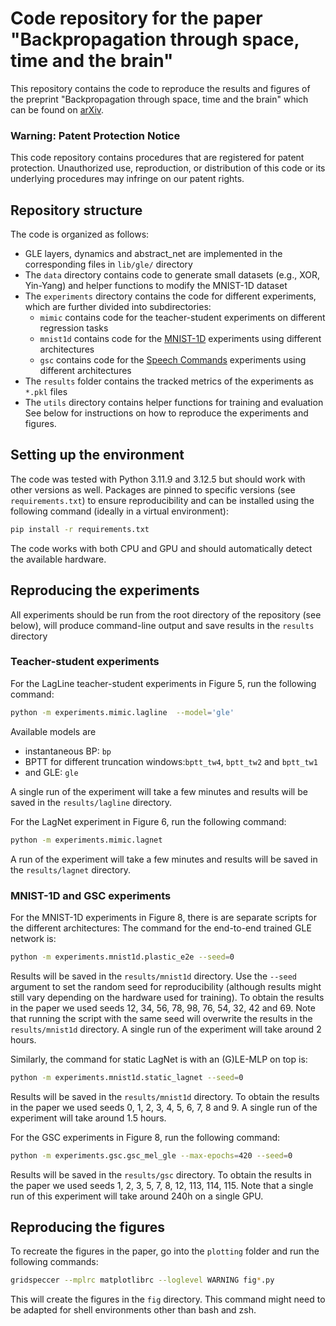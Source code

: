 # Code repository for the paper "Backpropagation through space, time and the brain"
This repository contains the code to reproduce the results and figures of the preprint "Backpropagation through space, time and the brain" which can be found on [arXiv](https://arxiv.org/abs/2403.16933).

### Warning: Patent Protection Notice
This code repository contains procedures that are registered for patent protection. Unauthorized use, reproduction, or distribution of this code or its underlying procedures may infringe on our patent rights.

## Repository structure
The code is organized as follows:
- GLE layers, dynamics and abstract_net are implemented in the corresponding files in `lib/gle/` directory
- The `data` directory contains code to generate small datasets (e.g., XOR, Yin-Yang) and helper functions to modify the MNIST-1D dataset
- The `experiments` directory contains the code for different experiments, which are further divided into subdirectories:
  - `mimic` contains code for the teacher-student experiments on different regression tasks 
  - `mnist1d` contains code for the [MNIST-1D](https://github.com/greydanus/mnist1d) experiments using different architectures
  - `gsc` contains code for the [Speech Commands](https://arxiv.org/abs/1804.03209) experiments using different architectures
- The `results` folder contains the tracked metrics of the experiments as `*.pkl` files
- The `utils` directory contains helper functions for training and evaluation
See below for instructions on how to reproduce the experiments and figures.

## Setting up the environment
The code was tested with Python 3.11.9 and 3.12.5 but should work with other versions as well.
Packages are pinned to specific versions (see `requirements.txt`) to ensure reproducibility and can be installed using the following command (ideally in a virtual environment):
```bash
pip install -r requirements.txt
```
The code works with both CPU and GPU and should automatically detect the available hardware.
## Reproducing the experiments
All experiments should be run from the root directory of the repository (see below), will produce command-line output and save results in the `results` directory

### Teacher-student experiments
For the LagLine teacher-student experiments in Figure 5, run the following command:
```bash
python -m experiments.mimic.lagline  --model='gle'
```
Available models are
- instantaneous BP: `bp`
- BPTT for different truncation windows:`bptt_tw4`, `bptt_tw2` and `bptt_tw1`
- and GLE: `gle`

A single run of the experiment will take a few minutes and results will be saved in the `results/lagline` directory.

For the LagNet experiment in Figure 6, run the following command:
```bash
python -m experiments.mimic.lagnet
```
A run of the experiment will take a few minutes and results will be saved in the `results/lagnet` directory.

### MNIST-1D and GSC experiments
For the MNIST-1D experiments in Figure 8, there is are separate scripts for the different architectures:
The command for the end-to-end trained GLE network is:
```bash
python -m experiments.mnist1d.plastic_e2e --seed=0
```
Results will be saved in the `results/mnist1d` directory.
Use the `--seed` argument to set the random seed for reproducibility (although results might still vary depending on the hardware used for training).
To obtain the results in the paper we used seeds 12, 34, 56, 78, 98, 76, 54, 32, 42 and 69.
Note that running the script with the same seed will overwrite the results in the `results/mnist1d` directory.
A single run of the experiment will take around 2 hours.

Similarly, the command for static LagNet is with an (G)LE-MLP on top is:
```bash
python -m experiments.mnist1d.static_lagnet --seed=0
```
Results will be saved in the `results/mnist1d` directory.
To obtain the results in the paper we used seeds 0, 1, 2, 3, 4, 5, 6, 7, 8 and 9.
A single run of the experiment will take around 1.5 hours.

For the GSC experiments in Figure 8, run the following command:
```bash
python -m experiments.gsc.gsc_mel_gle --max-epochs=420 --seed=0
```
Results will be saved in the `results/gsc` directory.
To obtain the results in the paper we used seeds 1, 2, 3, 5, 7, 8, 12, 113, 114, 115.
Note that a single run of this experiment will take around 240h on a single GPU.

## Reproducing the figures
To recreate the figures in the paper, go into the ```plotting``` folder and run the following commands:
```bash
gridspeccer --mplrc matplotlibrc --loglevel WARNING fig*.py
```
This will create the figures in the `fig` directory.
This command might need to be adapted for shell environments other than bash and zsh.
